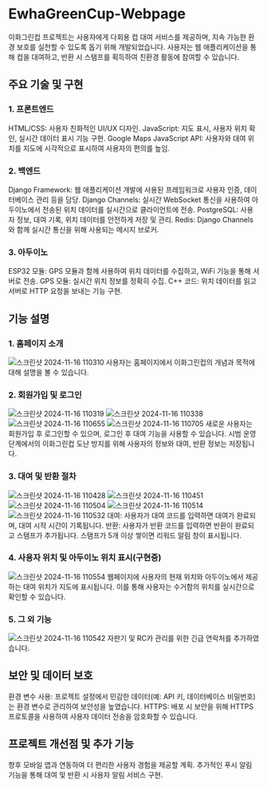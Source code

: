 # EwhaGreenCup-Webpage
이화그린컵 프로젝트는 사용자에게 다회용 컵 대여 서비스를 제공하며, 지속 가능한 환경 보호를 실천할 수 있도록 돕기 위해 개발되었습니다. 사용자는 웹 애플리케이션을 통해 컵을 대여하고, 반환 시 스탬프를 획득하여 친환경 활동에 참여할 수 있습니다.

## 주요 기술 및 구현
### 1. 프론트엔드
HTML/CSS: 사용자 친화적인 UI/UX 디자인.
JavaScript: 지도 표시, 사용자 위치 확인, 실시간 데이터 표시 기능 구현.
Google Maps JavaScript API: 사용자와 대여 위치를 지도에 시각적으로 표시하여 사용자의 편의를 높임.
### 2. 백엔드
Django Framework: 웹 애플리케이션 개발에 사용된 프레임워크로 사용자 인증, 데이터베이스 관리 등을 담당.
Django Channels: 실시간 WebSocket 통신을 사용하여 아두이노에서 전송된 위치 데이터를 실시간으로 클라이언트에 전송.
PostgreSQL: 사용자 정보, 대여 기록, 위치 데이터를 안전하게 저장 및 관리.
Redis: Django Channels와 함께 실시간 통신을 위해 사용되는 메시지 브로커.
### 3. 아두이노
ESP32 모듈: GPS 모듈과 함께 사용하여 위치 데이터를 수집하고, WiFi 기능을 통해 서버로 전송.
GPS 모듈: 실시간 위치 정보를 정확히 수집.
C++ 코드: 위치 데이터를 읽고 서버로 HTTP 요청을 보내는 기능 구현.


## 기능 설명
### 1. 홈페이지 소개
![스크린샷 2024-11-16 110310](https://github.com/user-attachments/assets/60ee8122-7419-4563-ae98-a85c3eddc1c6)
사용자는 홈페이지에서 이화그린컵의 개념과 목적에 대해 설명을 볼 수 있습니다.

### 2. 회원가입 및 로그인
![스크린샷 2024-11-16 110319](https://github.com/user-attachments/assets/1696eab9-f1c3-482e-af35-d2b5abe6f3fb)
![스크린샷 2024-11-16 110338](https://github.com/user-attachments/assets/660dae0b-effe-4e30-b08a-8a028349fc00)
![스크린샷 2024-11-16 110655](https://github.com/user-attachments/assets/fd9cf43b-8586-4bb5-a40e-c4e6d0a00e77)
![스크린샷 2024-11-16 110705](https://github.com/user-attachments/assets/61ac481e-5967-4d38-82f0-f017b627090b)
새로운 사용자는 회원가입 후 로그인할 수 있으며, 로그인 후 대여 기능을 사용할 수 있습니다.
시범 운영 단계에서의 이화그린컵 도난 방지를 위해 사용자의 정보와 대여, 반환 정보는 저장됩니다.

### 3. 대여 및 반환 절차
![스크린샷 2024-11-16 110428](https://github.com/user-attachments/assets/39b874a2-1201-464f-9faa-6dab9968983d)
![스크린샷 2024-11-16 110451](https://github.com/user-attachments/assets/3acc8bad-417c-4746-92f2-f13d32f4736d)
![스크린샷 2024-11-16 110504](https://github.com/user-attachments/assets/c2c5ec2a-bb55-4343-a44f-ba4aa9427ca3)
![스크린샷 2024-11-16 110514](https://github.com/user-attachments/assets/91fe23df-1d04-479b-b2dc-b2232dab2eb3)
![스크린샷 2024-11-16 110532](https://github.com/user-attachments/assets/456635aa-6004-45de-b63b-4c64a0472cc2)
대여: 사용자가 대여 코드를 입력하면 대여가 완료되며, 대여 시작 시간이 기록됩니다.
반환: 사용자가 반환 코드를 입력하면 반환이 완료되고 스탬프가 추가됩니다. 스탬프가 5개 이상 쌓이면 리워드 알림 창이 표시됩니다.

### 4. 사용자 위치 및 아두이노 위치 표시(구현중)
![스크린샷 2024-11-16 110554](https://github.com/user-attachments/assets/ac099dae-cd7c-43d9-8d65-0a6f6fb1942f)
웹페이지에 사용자의 현재 위치와 아두이노에서 제공하는 대여 위치가 지도에 표시됩니다. 이를 통해 사용자는 수거함의 위치를 실시간으로 확인할 수 있습니다.

### 5. 그 외 기능
![스크린샷 2024-11-16 110542](https://github.com/user-attachments/assets/9d65cc75-b588-4b65-86b8-f0ed360f1826)
자판기 및 RC카 관리를 위한 긴급 연락처를 추가하였습니다.

## 보안 및 데이터 보호
환경 변수 사용: 프로젝트 설정에서 민감한 데이터(예: API 키, 데이터베이스 비밀번호)는 환경 변수로 관리하여 보안성을 높였습니다.
HTTPS: 배포 시 보안을 위해 HTTPS 프로토콜을 사용하여 사용자 데이터 전송을 암호화할 수 있습니다.

## 프로젝트 개선점 및 추가 기능
향후 모바일 앱과 연동하여 더 편리한 사용자 경험을 제공할 계획.
추가적인 푸시 알림 기능을 통해 대여 및 반환 시 사용자 알림 서비스 구현.
